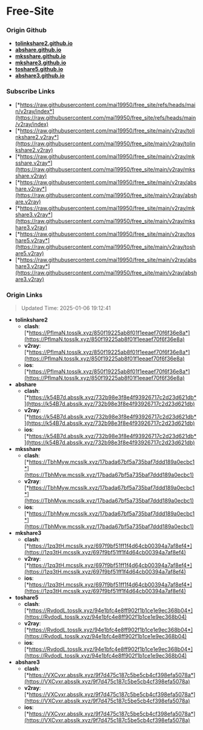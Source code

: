 # Free-Site

### Origin Github

- [**tolinkshare2.github.io**](https://github.com/tolinkshare2/tolinkshare2.github.io)
- [**abshare.github.io**](https://github.com/abshare/abshare.github.io)
- [**mksshare.github.io**](https://github.com/mksshare/mksshare.github.io)
- [**mkshare3.github.io**](https://github.com/mkshare3/mkshare3.github.io)
- [**toshare5.github.io**](https://github.com/toshare5/toshare5.github.io)
- [**abshare3.github.io**](https://github.com/abshare3/abshare3.github.io)

### Subscribe Links

- [*https://raw.githubusercontent.com/mai19950/free_site/refs/heads/main/v2ray/index*](https://raw.githubusercontent.com/mai19950/free_site/refs/heads/main/v2ray/index)
- [*https://raw.githubusercontent.com/mai19950/free_site/main/v2ray/tolinkshare2.v2ray*](https://raw.githubusercontent.com/mai19950/free_site/main/v2ray/tolinkshare2.v2ray)
- [*https://raw.githubusercontent.com/mai19950/free_site/main/v2ray/mksshare.v2ray*](https://raw.githubusercontent.com/mai19950/free_site/main/v2ray/mksshare.v2ray)
- [*https://raw.githubusercontent.com/mai19950/free_site/main/v2ray/abshare.v2ray*](https://raw.githubusercontent.com/mai19950/free_site/main/v2ray/abshare.v2ray)
- [*https://raw.githubusercontent.com/mai19950/free_site/main/v2ray/mkshare3.v2ray*](https://raw.githubusercontent.com/mai19950/free_site/main/v2ray/mkshare3.v2ray)
- [*https://raw.githubusercontent.com/mai19950/free_site/main/v2ray/toshare5.v2ray*](https://raw.githubusercontent.com/mai19950/free_site/main/v2ray/toshare5.v2ray)
- [*https://raw.githubusercontent.com/mai19950/free_site/main/v2ray/abshare3.v2ray*](https://raw.githubusercontent.com/mai19950/free_site/main/v2ray/abshare3.v2ray)

### Origin Links

> Updated Time: 2025-01-06 19:12:41

- **tolinkshare2**
  - **clash**: [*https://PfImaN.tosslk.xyz/850f19225ab8f01f1eeaef70f6f36e8a*](https://PfImaN.tosslk.xyz/850f19225ab8f01f1eeaef70f6f36e8a)
  - **v2ray**: [*https://PfImaN.tosslk.xyz/850f19225ab8f01f1eeaef70f6f36e8a*](https://PfImaN.tosslk.xyz/850f19225ab8f01f1eeaef70f6f36e8a)
  - **ios**: [*https://PfImaN.tosslk.xyz/850f19225ab8f01f1eeaef70f6f36e8a*](https://PfImaN.tosslk.xyz/850f19225ab8f01f1eeaef70f6f36e8a)
- **abshare**
  - **clash**: [*https://k54B7d.absslk.xyz/732b98e3f8e4f93926717c2d23d621db*](https://k54B7d.absslk.xyz/732b98e3f8e4f93926717c2d23d621db)
  - **v2ray**: [*https://k54B7d.absslk.xyz/732b98e3f8e4f93926717c2d23d621db*](https://k54B7d.absslk.xyz/732b98e3f8e4f93926717c2d23d621db)
  - **ios**: [*https://k54B7d.absslk.xyz/732b98e3f8e4f93926717c2d23d621db*](https://k54B7d.absslk.xyz/732b98e3f8e4f93926717c2d23d621db)
- **mksshare**
  - **clash**: [*https://TbhMyw.mcsslk.xyz/17bada67bf5a735baf7ddd189a0ecbc1*](https://TbhMyw.mcsslk.xyz/17bada67bf5a735baf7ddd189a0ecbc1)
  - **v2ray**: [*https://TbhMyw.mcsslk.xyz/17bada67bf5a735baf7ddd189a0ecbc1*](https://TbhMyw.mcsslk.xyz/17bada67bf5a735baf7ddd189a0ecbc1)
  - **ios**: [*https://TbhMyw.mcsslk.xyz/17bada67bf5a735baf7ddd189a0ecbc1*](https://TbhMyw.mcsslk.xyz/17bada67bf5a735baf7ddd189a0ecbc1)
- **mkshare3**
  - **clash**: [*https://1zq3tH.mcsslk.xyz/697f9bf51ff1f4d64cb00394a7af8ef4*](https://1zq3tH.mcsslk.xyz/697f9bf51ff1f4d64cb00394a7af8ef4)
  - **v2ray**: [*https://1zq3tH.mcsslk.xyz/697f9bf51ff1f4d64cb00394a7af8ef4*](https://1zq3tH.mcsslk.xyz/697f9bf51ff1f4d64cb00394a7af8ef4)
  - **ios**: [*https://1zq3tH.mcsslk.xyz/697f9bf51ff1f4d64cb00394a7af8ef4*](https://1zq3tH.mcsslk.xyz/697f9bf51ff1f4d64cb00394a7af8ef4)
- **toshare5**
  - **clash**: [*https://RvdodL.tosslk.xyz/94e1bfc4e8ff902f1b1ce1e9ec368b04*](https://RvdodL.tosslk.xyz/94e1bfc4e8ff902f1b1ce1e9ec368b04)
  - **v2ray**: [*https://RvdodL.tosslk.xyz/94e1bfc4e8ff902f1b1ce1e9ec368b04*](https://RvdodL.tosslk.xyz/94e1bfc4e8ff902f1b1ce1e9ec368b04)
  - **ios**: [*https://RvdodL.tosslk.xyz/94e1bfc4e8ff902f1b1ce1e9ec368b04*](https://RvdodL.tosslk.xyz/94e1bfc4e8ff902f1b1ce1e9ec368b04)
- **abshare3**
  - **clash**: [*https://VXCvxr.absslk.xyz/9f7d475c187c5be5cb4cf398efa5078a*](https://VXCvxr.absslk.xyz/9f7d475c187c5be5cb4cf398efa5078a)
  - **v2ray**: [*https://VXCvxr.absslk.xyz/9f7d475c187c5be5cb4cf398efa5078a*](https://VXCvxr.absslk.xyz/9f7d475c187c5be5cb4cf398efa5078a)
  - **ios**: [*https://VXCvxr.absslk.xyz/9f7d475c187c5be5cb4cf398efa5078a*](https://VXCvxr.absslk.xyz/9f7d475c187c5be5cb4cf398efa5078a)
